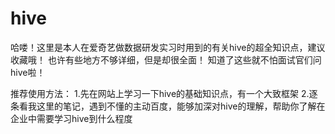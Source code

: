 # hive
哈喽！这里是本人在爱奇艺做数据研发实习时用到的有关hive的超全知识点，建议收藏哦！
也许有些地方不够详细，但是却很全面！
知道了这些就不怕面试官们问hive啦！

推荐使用方法：
  1.先在网站上学习一下hive的基础知识点，有一个大致框架
  2.逐条看我这里的笔记，遇到不懂的主动百度，能够加深对hive的理解，帮助你了解在企业中需要学习hive到什么程度
